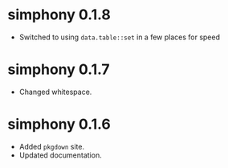 # simphony 0.1.8
* Switched to using `data.table::set` in a few places for speed

# simphony 0.1.7
* Changed whitespace.

# simphony 0.1.6
* Added `pkgdown` site.
* Updated documentation.
